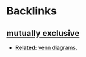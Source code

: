 
# Backlinks
## [mutually exclusive](<mutually exclusive.md>)
- **[Related](<Related.md>):** [venn diagrams](<venn diagrams.md>),

